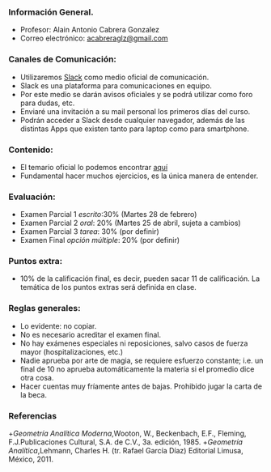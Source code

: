 ### Información General.
+ Profesor: Alain Antonio Cabrera Gonzalez
+ Correo electrónico: acabreraglz@gmail.com

### Canales de Comunicación:
+ Utilizaremos [Slack](https://slack.com/) como medio oficial de comunicación.
+ Slack es una plataforma para comunicaciones en equipo.
+ Por este medio se darán avisos oficiales y se podrá utilizar como foro para dudas, etc.
+ Enviaré una invitación a su mail personal los primeros días del curso.
+ Podrán acceder a Slack desde cualquier navegador, además de las distintas Apps que existen tanto para laptop como para smartphone.

### Contenido:
+ El temario oficial lo podemos encontrar [aquí](Temario.pdf)
+ Fundamental hacer muchos ejercicios, es la única manera de entender.

### Evaluación:
+ Examen Parcial 1 *escrito*:30% (Martes 28 de febrero)
+ Examen Parcial 2 *oral*: 20% (Martes 25 de abril, sujeta a cambios)
+ Examen Parcial 3 *tarea*: 30% (por definir)
+ Examen Final *opción múltiple*: 20% (por definir)

### Puntos extra:
+ 10% de la calificación final, es decir, pueden sacar 11 de calificación. La temática de los puntos extras será definida en clase.

### Reglas generales:
+ Lo evidente: no copiar. 
+ No es necesario acreditar el examen final.
+ No hay exámenes especiales ni reposiciones, salvo casos de fuerza mayor (hospitalizaciones, etc.)
+ Nadie aprueba por arte de magia, se requiere esfuerzo constante; i.e. un final de 10 no aprueba automáticamente la materia si el promedio dice otra cosa.
+ Hacer cuentas muy fríamente antes de bajas. Prohibido jugar la carta de la beca.

### Referencias
+*Geometría Analítica Moderna*,Wooton, W., Beckenbach, E.F., Fleming, F.J.Publicaciones Cultural, S.A. de C.V., 3a. edición, 1985.
+*Geometría Analítica*,Lehmann, Charles H. (tr. Rafael García Díaz) Editorial Limusa, México, 2011.